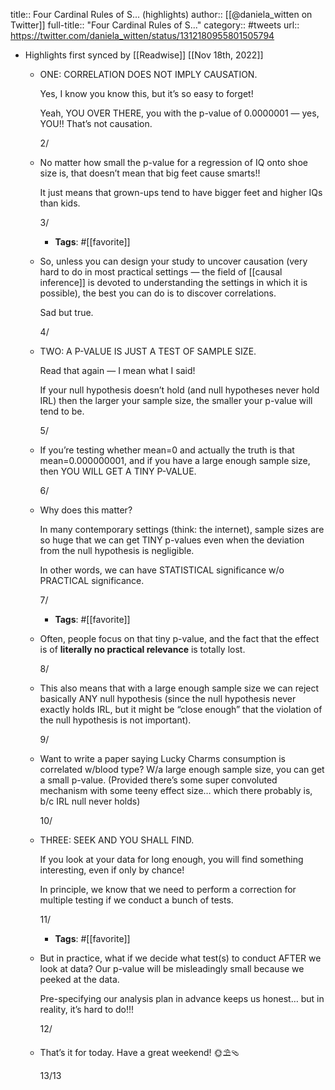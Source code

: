 title:: Four Cardinal Rules of S... (highlights)
author:: [[@daniela_witten on Twitter]]
full-title:: "Four Cardinal Rules of S..."
category:: #tweets
url:: https://twitter.com/daniela_witten/status/1312180955801505794

- Highlights first synced by [[Readwise]] [[Nov 18th, 2022]]
	- ONE:  CORRELATION DOES NOT IMPLY CAUSATION. 
	  
	  Yes, I know you know this, but it’s so easy to forget!
	  
	  Yeah, YOU OVER THERE, you with the p-value of 0.0000001 — yes, YOU!! That’s not causation.
	  
	  2/
	- No matter how small the p-value for a regression of IQ onto shoe size is, that doesn’t mean that big feet cause smarts!! 
	  
	  It just means that grown-ups tend to have bigger feet and higher IQs than kids.
	  
	  3/
		- **Tags**: #[[favorite]]
	- So, unless you can design your study to uncover causation (very hard to do in most practical settings — the field of [[causal inference]] is devoted to understanding the settings in which it is possible), the best you can do is to discover correlations. 
	  
	  Sad but true.
	  
	  4/
	- TWO:  A P-VALUE IS JUST A TEST OF SAMPLE SIZE. 
	  
	  Read that again — I mean what I said! 
	  
	  If your null hypothesis doesn’t hold (and null hypotheses never hold IRL) then the larger your sample size, the smaller your p-value will tend to be.
	  
	  5/
	- If you’re testing whether mean=0 and actually the truth is that mean=0.000000001, and if you have a large enough sample size, then YOU WILL GET A TINY P-VALUE.
	  
	  6/
	- Why does this matter?
	  
	  In many contemporary settings (think: the internet), sample sizes are so huge that we can get TINY p-values even when the deviation from the null hypothesis is negligible.
	  
	  In other words, we can have STATISTICAL significance w/o PRACTICAL significance.
	  
	  7/
		- **Tags**: #[[favorite]]
	- Often, people focus on that tiny p-value, and the fact that the effect is of **literally no practical relevance** is totally lost.
	  
	  8/
	- This also means that with a large enough sample size we can reject basically ANY null hypothesis (since the null hypothesis never exactly holds IRL, but it might be “close enough” that the violation of the null hypothesis is not important). 
	  
	  9/
	- Want to write a paper saying Lucky Charms consumption is correlated w/blood type? W/a large enough sample size, you can get a small p-value.  (Provided there’s some super convoluted mechanism with some teeny effect size… which there probably is, b/c IRL null never holds)
	  
	  10/
	- THREE:  SEEK AND YOU SHALL FIND.
	  
	  If you look at your data for long enough, you will find something interesting, even if only by chance!
	  
	  In principle, we know that we need to perform a correction for multiple testing if we conduct a bunch of tests.
	  
	  11/
		- **Tags**: #[[favorite]]
	- But in practice, what if we decide what test(s) to conduct AFTER we look at data?  Our p-value will be misleadingly small because we peeked at the data. 
	  
	  Pre-specifying our analysis plan in advance keeps us honest… but in reality, it’s hard to do!!!
	  
	  12/
	- That’s it for today. Have a great weekend! 🌞⛱️🩴
	  
	  13/13